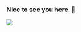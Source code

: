 ### Nice to see you here. 👋

<!--
This is a ✨ _special_ ✨ repository because its `README.md` (this file) appears on your GitHub profile.

Here are some ideas to get you started:
- 🤔 I'm doing the AI(Artificial Intelligence) work in school.
-->

<!-- ![`xxx`'s Github stats](https://github-readme-stats.vercel.app/api?username=153084704&show_icons=true) -->


![](https://github-readme-stats.vercel.app/api?username=153084704&theme=tokyonight)
